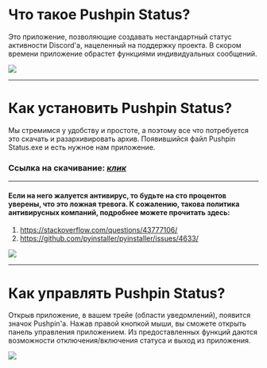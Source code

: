 # Что такое Pushpin Status?

Это приложение, позволяющие создавать нестандартный статус активности Discord'а, нацеленный на поддержку проекта. В скором времени приложение обрастет функциями индивидуальных сообщений.

![](https://i.imgur.com/St0mDL0.png)

---

# Как установить Pushpin Status?

Мы стремимся у удобству и простоте, а поэтому все что потребуется это скачать и разархивировать архив. Появившийся файл Pushpin Status.exe и есть нужное нам приложение.
### Ссылка на скачивание: [*клик*](https://github.com/SHUSTRIK-Milan/Pushpin-Status/releases/download/v0.0.1/PUSHPIN.Status.zip)
---
#### **Если на него жалуется антивирус, то будьте на сто процентов уверены, что это ложная тревога. К сожалению, такова политика антивирусных компаний, подробнее можете прочитать здесь:**

1. https://stackoverflow.com/questions/43777106/
2. https://github.com/pyinstaller/pyinstaller/issues/4633/

![](https://i.imgur.com/2clcqcj.png)

---

# Как управлять Pushpin Status?

Открыв приложение, в вашем трейе (области уведомлений), появится значок Pushpin'а. Нажав правой кнопкой мыши, вы сможете открыть панель управления приложением. Из предоставленных функций даются возможности отключения/включения статуса и выход из приложения.

![](https://i.imgur.com/N2z4V2U.png)
